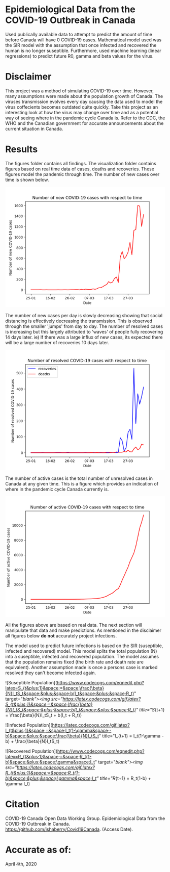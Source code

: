 # Epidemiological Data from the COVID-19 Outbreak in Canada
Used publically available data to attempt to predict the amount of time before Canada will have 0 COVID-19 cases. Mathematical model used was the SIR model with the assumption that once infected and recovered the human is no longer suseptible. Furthermore, used machine learning (linear regressions) to predict future R0, gamma and beta values for the virus. 

# Disclaimer
This project was a method of simulating COVID-19 over time. However, many assumptions were made about the population growth of Canada. The viruses transmission evolves every day causing the data used to model the virus coffecients becomes outdated quite quickly. Take this project as an interesting look at how the virus may change over time and as a potential way of seeing where in the pandemic cycle Canada is. Refer to the CDC, the WHO and the Canadian government for accurate announcements about the current situation in Canada. 

# Results
The figures folder contains all findings. The visualization folder contains figures based on real time data of cases, deaths and recoveries. These figures model the pandemic through time. The number of new cases over time is shown below. 

![New cases over time](https://github.com/BilalQadar/Covid19Canada/blob/master/figures/pandemic%20visualization/new.png)

The number of new cases per day is slowly decreasing showing that social distancing is effectively decreasing the transmission. This is observed through the smaller 'jumps' from day to day. The number of resolved cases is increasing but this largely attributed to 'waves' of people fully recovering 14 days later. ie) If there was a large influx of new cases, its expected there will be a large number of recoveries 10 days later. 

![Resolved cases over time](https://github.com/BilalQadar/Covid19Canada/blob/master/figures/pandemic%20visualization/resolved.png)

The number of active cases is the total number of unresolved cases in Canada at any given time. This is a figure which provides an indication of where in the pandemic cycle Canada currently is.

![Active cases over time](https://github.com/BilalQadar/Covid19Canada/blob/master/figures/pandemic%20visualization/active.png)

All the figures above are based on real data. The next section will manipulate that data and make predictions. As mentioned in the disclaimer all figures below **do not** accurately project infections. 

The model used to predict future infections is based on the SIR (suseptible, infected and recovered) model. This model splits the total population (N) into a suseptible, infected and recovered population. The model assumes that the population remains fixed (the birth rate and death rate are equivalent). Another assumption made is once a persons case is marked resolved they can't become infected again. 

![Suseptible Population](https://www.codecogs.com/eqnedit.php?latex=S_{t&plus;1}&space;=&space;\frac{\beta}{N}I_tS_t&space;&plus;&space;b(I_t&space;&plus;&space;R_t)" target="_blank"><img src="https://latex.codecogs.com/gif.latex?S_{t&plus;1}&space;=&space;\frac{\beta}{N}I_tS_t&space;&plus;&space;b(I_t&space;&plus;&space;R_t)" title="S_{t+1} = \frac{\beta}{N}I_tS_t + b(I_t + R_t))

![Infected Population](https://latex.codecogs.com/gif.latex?I_{t&plus;1}&space;=&space;I_t(1-\gamma&space;-b)&space;&plus;&space;\frac{\beta}{N}I_tS_t" title="I_{t+1} = I_t(1-\gamma -b) + \frac{\beta}{N}I_tS_t)

![Recovered Population](https://www.codecogs.com/eqnedit.php?latex=R_{t&plus;1}&space;=&space;R_t(1-b)&space;&plus;&space;\gamma&space;I_t" target="_blank"><img src="https://latex.codecogs.com/gif.latex?R_{t&plus;1}&space;=&space;R_t(1-b)&space;&plus;&space;\gamma&space;I_t" title="R_{t+1} = R_t(1-b) + \gamma I_t)

# Citation
COVID-19 Canada Open Data Working Group. Epidemiological Data from the COVID-19 Outbreak in Canada. https://github.com/ishaberry/Covid19Canada. (Access Date). 

# Accurate as of: 
April 4th, 2020
